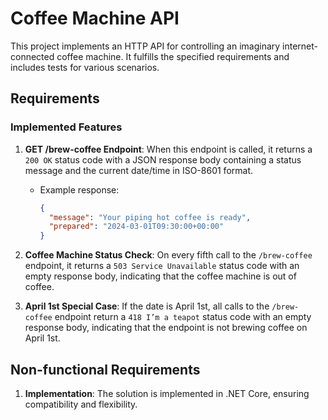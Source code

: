 # Coffee Machine API

This project implements an HTTP API for controlling an imaginary internet-connected coffee machine. It fulfills the specified requirements and includes tests for various scenarios.

## Requirements

### Implemented Features

1. **GET /brew-coffee Endpoint**: When this endpoint is called, it returns a `200 OK` status code with a JSON response body containing a status message and the current date/time in ISO-8601 format.
    - Example response:
      ```json
      {
        "message": "Your piping hot coffee is ready",
        "prepared": "2024-03-01T09:30:00+00:00"
      }
      ```

2. **Coffee Machine Status Check**: On every fifth call to the `/brew-coffee` endpoint, it returns a `503 Service Unavailable` status code with an empty response body, indicating that the coffee machine is out of coffee.

3. **April 1st Special Case**: If the date is April 1st, all calls to the `/brew-coffee` endpoint return a `418 I’m a teapot` status code with an empty response body, indicating that the endpoint is not brewing coffee on April 1st.

## Non-functional Requirements

1. **Implementation**: The solution is implemented in .NET Core, ensuring compatibility and flexibility.
